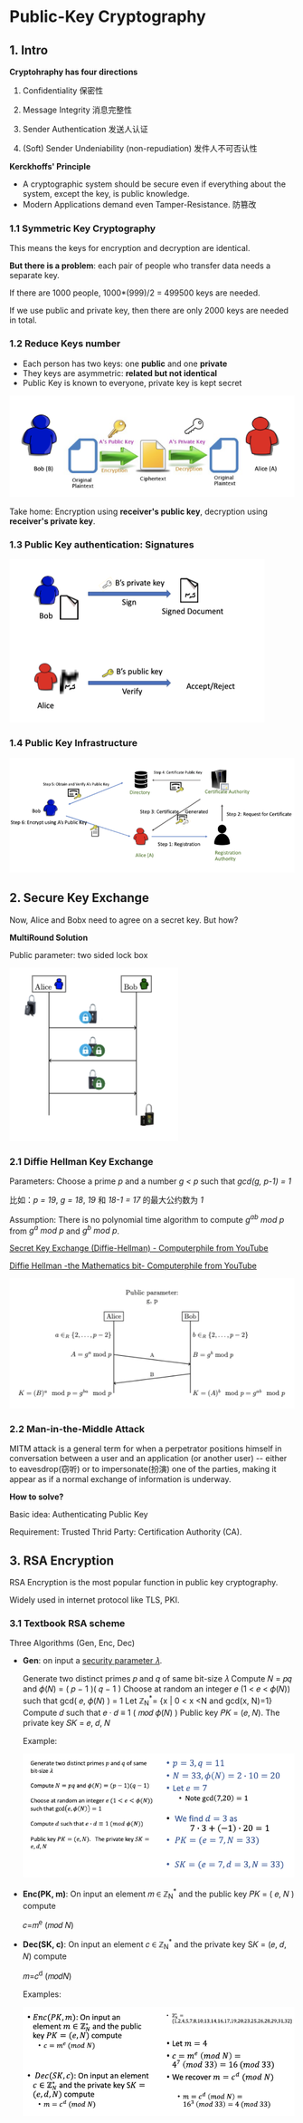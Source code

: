 # Public-Key Cryptography

## 1. Intro

**Cryptohraphy has four directions**

1. Confidentiality 保密性

2. Message Integrity 消息完整性

3. Sender Authentication 发送人认证

4. (Soft) Sender Undeniability (non-repudiation) 发件人不可否认性

**Kerckhoffs' Principle**

- A cryptographic system should be secure even if everything about the system, except the key, is public knowledge.
- Modern Applications demand even Tamper-Resistance. 防篡改

### 1.1 Symmetric Key Cryptography

This means the keys for encryption and decryption are identical. 

**But there is a problem**: each pair of people who transfer data needs a separate key.

If there are 1000 people, 1000*(999)/2 = 499500 keys are needed.

If we use public and private key, then there are only 2000 keys are needed in total.

### 1.2 Reduce Keys number

- Each person has two keys: one **public** and one **private**
- They keys are asymmetric: **related but not identical**
- Public Key is known to everyone, private key is kept secret

![public key encryption](pke.png)

Take home: Encryption using **receiver's public key**, decryption using **receiver's private key**.

### 1.3 Public Key authentication: Signatures

![pka-sig](pka-sig.png)

### 1.4 Public Key Infrastructure

![pki](pki.png)

## 2. Secure Key Exchange

Now, Alice and Bobx need to agree on a secret key. But how?

**MultiRound Solution**

Public parameter: two sided lock box

![multisound solution](multi-sol.png)

### **2.1 Diffie Hellman Key Exchange**

Parameters: Choose a prime *p* and a number *g < p* such that *gcd(g, p-1) = 1*

比如：*p = 19*, *g = 18*, *19* 和 *18-1 = 17* 的最大公约数为 *1*

Assumption: There is no polynomial time algorithm to compute *g<sup>ab</sup> mod p* from *g<sup>a</sup> mod p* and *g<sup>b</sup> mod p*.

[Secret Key Exchange (Diffie-Hellman) - Computerphile from YouTube](https://www.youtube.com/watch?v=NmM9HA2MQGI)

[Diffie Hellman -the Mathematics bit- Computerphile from YouTube](https://www.youtube.com/watch?v=Yjrfm_oRO0w)

![Diffie Hellman Key Exchange](dhke.png)

### **2.2 Man-in-the-Middle Attack**

MITM attack is a general term for when a perpetrator positions himself in conversation between a user and an application (or another user) -- either to eavesdrop(窃听) or to impersonate(扮演) one of the parties, making it appear as if a normal exchange of information is underway.

**How to solve?**

Basic idea: Authenticating Public Key

Requirement: Trusted Thrid Party: Certification Authority (CA).

## 3. RSA Encryption

RSA Encryption is the most popular function in public key cryptography.

Widely used in internet protocol like TLS, PKI.

### 3.1 Textbook RSA scheme

Three Algorithms (Gen, Enc, Dec)

- **Gen**: on input a <u>security parameter 𝜆</u>.

  Generate two distinct primes 𝑝 and 𝑞 of same bit-size 𝜆
  Compute 𝑁 = 𝑝𝑞 and 𝜙(𝑁) = ( 𝑝 − 1 )( 𝑞 − 1 )
  Choose at random an integer 𝑒 (1 < 𝑒 < 𝜙(𝑁)) such that gcd( 𝑒, 𝜙(𝑁) ) = 1
  Let ℤ<sub>N</sub><sup>*</sup>= {x | 0 < x <N and gcd(x, N)=1}
  Compute 𝑑 such that 𝑒 · 𝑑 ≡ 1 ( 𝑚𝑜𝑑 𝜙(𝑁) )
  Public key 𝑃𝐾 = (𝑒, 𝑁).   The private key 𝑆𝐾 = 𝑒, 𝑑, 𝑁

  Example:

  ![eg-gen](eg-gen.png)

- **Enc(PK, m)**: On input an element 𝑚 ∈ ℤ<sub>N</sub><sup>*</sup> and the public key 𝑃𝐾 = ( 𝑒, 𝑁 ) compute

  𝑐=𝑚<sup>e</sup> (𝑚𝑜𝑑 𝑁)

- **Dec(SK, c)**: On input an element 𝑐 ∈ ℤ<sub>N</sub><sup>*</sup> and the private key S𝐾 = (𝑒, 𝑑, 𝑁) compute

  𝑚=𝑐<sup>d</sup> (𝑚𝑜𝑑𝑁)

  Examples:

  ![eg-encdec](eg-encdec.png)